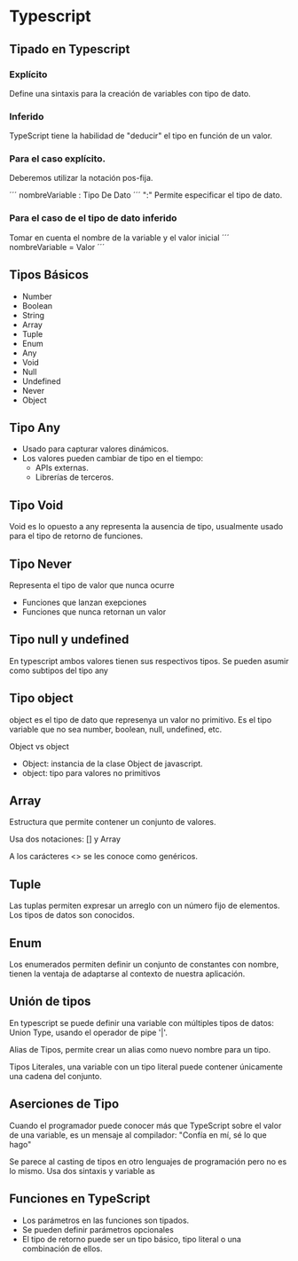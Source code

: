 # Typescript

## Tipado en Typescript

### Explícito
Define una sintaxis para la creación de variables con tipo de dato.

### Inferido
TypeScript tiene la habilidad de "deducir" el tipo en función de un valor.


### Para el caso explícito.
Deberemos utilizar la notación pos-fija.

´´´
nombreVariable : Tipo De Dato
´´´
":" Permite especificar el tipo de dato.

### Para el caso de el tipo de dato inferido
Tomar en cuenta el nombre de la variable y el valor inicial
´´´
nombreVariable = Valor
´´´

## Tipos Básicos

- Number
- Boolean
- String
- Array
- Tuple
- Enum
- Any
- Void
- Null
- Undefined
- Never
- Object

## Tipo Any

- Usado para capturar valores dinámicos.
- Los valores pueden cambiar de tipo en el tiempo: 
    - APIs externas.
    - Librerías de terceros.

## Tipo Void

Void es lo opuesto a any representa la ausencia de tipo, usualmente usado para el tipo de retorno de funciones.

## Tipo Never
Representa el tipo de valor que nunca ocurre
- Funciones que lanzan exepciones
- Funciones que nunca retornan un valor

## Tipo null y undefined
En typescript ambos valores tienen sus respectivos tipos. Se pueden asumir como subtipos del tipo any

## Tipo object
object es el tipo de dato que represenya un valor no primitivo. Es el tipo variable que no sea number, boolean, null, undefined, etc.

Object vs object

- Object: instancia de la clase Object de javascript.
- object: tipo para valores no primitivos

## Array
Estructura que permite contener un conjunto de valores.

Usa dos notaciones: [] y Array<tipo>

A los carácteres <> se les conoce como genéricos.

## Tuple
Las tuplas permiten expresar un arreglo con un número fijo de elementos. Los tipos de datos son conocidos.

## Enum
Los enumerados permiten definir un conjunto de constantes con nombre, tienen la ventaja de adaptarse al contexto de nuestra aplicación.

## Unión de tipos
En typescript se puede definir una variable con múltiples tipos de datos: Union Type, usando el operador de pipe '|'.

Alias de Tipos, permite crear un alias como nuevo nombre para un tipo.

Tipos Literales, una variable con un tipo literal puede contener únicamente una cadena del conjunto.

## Aserciones de Tipo
Cuando el programador puede conocer más que TypeScript sobre el valor de una variable, es un mensaje al compilador: "Confía en mí, sé lo que hago"

Se parece al casting de tipos en otro lenguajes de programación pero no es lo mismo. Usa dos sintaxis <Angle Bracket> y variable as


## Funciones en TypeScript

- Los parámetros en las funciones son tipados.
- Se pueden definir parámetros opcionales
- El tipo de retorno puede ser un tipo básico, tipo literal o una combinación de ellos.
